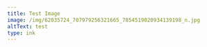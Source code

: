```yaml
---
title: Test Image
image: /img/62035724_707979256321665_7854519020934139198_n.jpg
altText: test
type: ink
---
```


